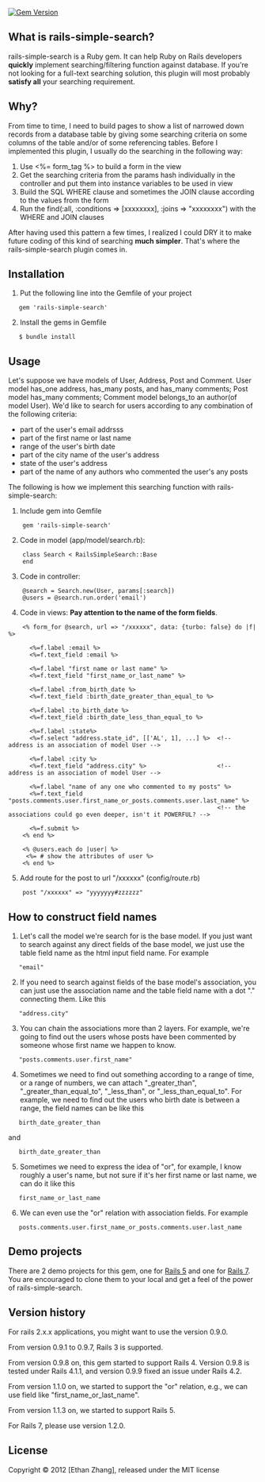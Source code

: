 [![Gem Version](https://badge.fury.io/rb/rails-simple-search.svg)](https://badge.fury.io/rb/rails-simple-search)
## What is rails-simple-search?
rails-simple-search is a Ruby gem. It can help Ruby on Rails developers **quickly**
implement searching/filtering function against database. If you're not looking
for a full-text searching solution, this plugin will most probably **satisfy all**
your searching requirement.

## Why?
From time to time, I need to build pages to show a list of narrowed down records
from a database table by giving some searching criteria on some columns of the
table and/or of some referencing tables. Before I implemented this plugin, I usually
do the searching in the following way:

1. Use <%= form_tag %> to build a form in the view
2. Get the searching criteria from the params hash individually in the controller
   and put them into instance variables to be used in view
3. Build the SQL WHERE clause and sometimes the JOIN clause according to the
   values from the form
4. Run the find(:all, :conditions => [xxxxxxxx], :joins => "xxxxxxxx") with the
   WHERE and JOIN clauses

After having used this pattern a few times, I realized I could DRY it to make
future coding of this kind of searching **much simpler**. That's where the
rails-simple-search plugin comes in. 

## Installation
1. Put the following line into the Gemfile of your project
```
   gem 'rails-simple-search'
```

2. Install the gems in Gemfile
```
   $ bundle install
```

## Usage 

Let's suppose we have models of User, Address, Post and Comment. User model has_one
address, has_many posts, and has_many comments; Post model has_many comments; Comment
model belongs_to an author(of model User). We'd like to search for users according
to any combination of the following criteria:

* part of the user's email addrsss
* part of the first name or last name
* range of the user's birth date
* part of the city name of the user's address
* state of the user's address
* part of the name of any authors who commented the user's any posts

The following is how we implement this searching function with rails-simple-search:

1. Include gem into Gemfile
```  
    gem 'rails-simple-search'
```

2. Code in model (app/model/search.rb):
```
    class Search < RailsSimpleSearch::Base
    end
```

3. Code in controller: 
```
    @search = Search.new(User, params[:search])
    @users = @search.run.order('email')
```

4. Code in views:
   **Pay attention to the name of the form fields**.

```
    <% form_for @search, url => "/xxxxxx", data: {turbo: false} do |f| %>

      <%=f.label :email %>
      <%=f.text_field :email %>

      <%=f.label "first name or last name" %>
      <%=f.text_field "first_name_or_last_name" %>

      <%=f.label :from_birth_date %>
      <%=f.text_field :birth_date_greater_than_equal_to %>

      <%=f.label :to_birth_date %>
      <%=f.text_field :birth_date_less_than_equal_to %>

      <%=f.label :state%>
      <%=f.select "address.state_id", [['AL', 1], ...] %>  <!-- address is an association of model User -->

      <%=f.label :city %>
      <%=f.text_field "address.city" %>                    <!-- address is an association of model User -->

      <%=f.label "name of any one who commented to my posts" %>
      <%=f.text_field "posts.comments.user.first_name_or_posts.comments.user.last_name" %>
                                                           <!-- the associations could go even deeper, isn't it POWERFUL? -->

      <%=f.submit %>
    <% end %>

    <% @users.each do |user| %>
     <%= # show the attributes of user %>
    <% end %>
```

5. Add route for the post to url "/xxxxxx" (config/route.rb)
```
    post "/xxxxxx" => "yyyyyyy#zzzzzz"
```

## How to construct field names
1. Let's call the model we're search for is the base model. If you just want to search
against any direct fields of the base model, we just use the table field name as the html
input field name. For example
```
   "email"
```

2. If you need to search against fields of the base model's association, you can just
use the association name and the table field name with a dot "." connecting them. Like this
```
   "address.city"
```

3. You can chain the associations more than 2 layers. For example, we're going to
find out the users whose posts have been commented by someone whose first name we happen to know.
```
   "posts.comments.user.first_name"
```

4. Sometimes we need to find out something according to a range of time, or a range of numbers,
we can attach "_greater_than", "_greater_than_equal_to", "_less_than", or "_less_than_equal_to".
For example, we need to find out the users who birth date is between a range, the field names
can be like this
```
   birth_date_greater_than
```
and
```
   birth_date_greater_than
```

5. Sometimes we need to express the idea of "or", for example, I know roughly a user's name, but
not sure if it's her first name or last name, we can do it like this
```
   first_name_or_last_name
```

6. We can even use the "or" relation with association fields. For example
```
   posts.comments.user.first_name_or_posts.comments.user.last_name
```


## Demo projects
There are 2 demo projects for this gem, one for [Rails 5](https://github.com/yzhanginwa/demo_app_for_rails_simple_search)
and one for [Rails 7](https://github.com/yzhanginwa/rails_simple_search_demo). You are encouraged to clone them to your local and
get a feel of the power of rails-simple-search.

## Version history 
For rails 2.x.x applications, you might want to use the version 0.9.0. 

From version 0.9.1 to 0.9.7, Rails 3 is supported.

From version 0.9.8 on, this gem started to support Rails 4. Version 0.9.8 is tested under Rails 4.1.1, and version 0.9.9 fixed an issue under
Rails 4.2.

From version 1.1.0 on, we started to support the "or" relation, e.g., we can use field like "first_name_or_last_name".

From version 1.1.3 on, we started to support Rails 5.

For Rails 7, please use version 1.2.0.

## License

Copyright &copy; 2012 [Ethan Zhang], released under the MIT license
